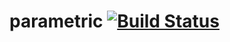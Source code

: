 # parametric [![Build Status](https://travis-ci.org/robertfasano/parametric.svg?branch=master)](https://travis-ci.org/robertfasano/parametric)
